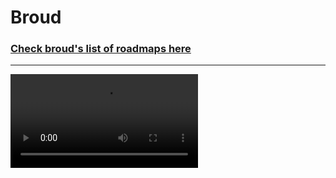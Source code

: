 # Broud

### [Check broud's list of roadmaps here](https://github.com/yofreOrmaza/Broud/wiki/Roadmaps!)

---

<video src="https://github.com/user-attachments/assets/98896b6e-8b7a-4054-a02a-b76337a0f9bb"></video>
